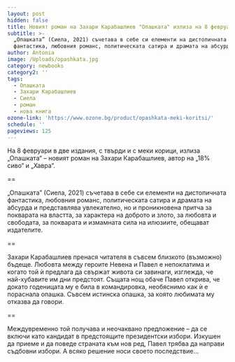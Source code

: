 ```yaml
---
layout: post
hidden: false
title: Новият роман на Захари Карабашлиев "Опашката" излиза на 8 февруари
subtitle: >-
  „Опашката” (Сиела, 2021) съчетава в себе си елементи на дистопичната
  фантастика, любовния романс, политическата сатира и драмата на абсурда
author: Antonia
image: /Uploads/opashkata.jpg
category: newbooks
category2: ''
tags:
  - Опашката
  - Захари Карабашлиев
  - Сиела
  - роман
  - нова книга
ozone-link: 'https://www.ozone.bg/product/opashkata-meki-koritsi/'
schedule: ''
pageviews: 125
---
```

На 8 февруари в две издания, с твърди и с меки корици, излиза „Опашката“ – новият роман на Захари Карабашлиев, автор на „18% сиво“ и „Хавра“. 

\==

„Опашката” (Сиела, 2021) съчетава в себе си елементи на дистопичната фантастика, любовния романс, политическата сатира и драмата на абсурда и представлява увлекателно, но и проникновена притча за покварата на властта, за характера на доброто и злото, за любовта и свободата, за покварата и измамната сила на илюзиите, обещават издателите.

\==

Захари Карабашлиев пренася читателя в съвсем близкото (възможно) бъдеще. Любовта между героите Невена и Павел е непоклатима и когато той ѝ предлага да свържат живота си завинаги, изглежда, че най-хубавите им дни предстоят. Същата нощ обаче Павел открива, че докато годеницата му е била в командировка, необяснимо как ѝ е пораснала опашка. Съвсем истинска опашка, за която любимата му отказва да говори.

\==

Междувременно той получава и неочаквано предложение – да се включи като кандидат в предстоящите президентски избори. Изкушен да приеме и да поведе страната към нов ред, Павел трябва да направи съдбовни избори. А всяко решение носи своето последствие...